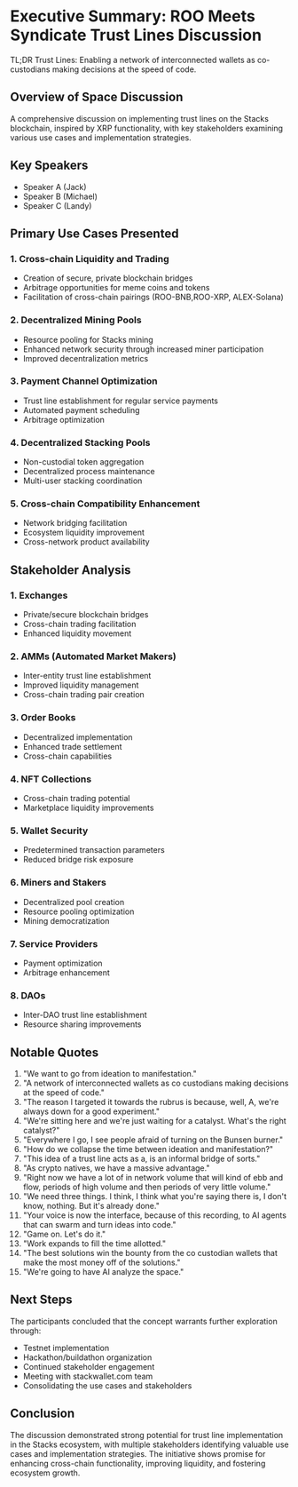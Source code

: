 # Executive Summary: ROO Meets Syndicate Trust Lines Discussion

TL;DR Trust Lines: Enabling a network of interconnected wallets as co-custodians making decisions at the speed of code.

## Overview of Space Discussion
A comprehensive discussion on implementing trust lines on the Stacks blockchain, inspired by XRP functionality, with key stakeholders examining various use cases and implementation strategies.

## Key Speakers
- Speaker A (Jack)
- Speaker B (Michael)
- Speaker C (Landy)

## Primary Use Cases Presented

### 1. Cross-chain Liquidity and Trading
- Creation of secure, private blockchain bridges
- Arbitrage opportunities for meme coins and tokens
- Facilitation of cross-chain pairings (ROO-BNB,ROO-XRP, ALEX-Solana)

### 2. Decentralized Mining Pools
- Resource pooling for Stacks mining
- Enhanced network security through increased miner participation
- Improved decentralization metrics

### 3. Payment Channel Optimization
- Trust line establishment for regular service payments
- Automated payment scheduling
- Arbitrage optimization

### 4. Decentralized Stacking Pools
- Non-custodial token aggregation
- Decentralized process maintenance
- Multi-user stacking coordination

### 5. Cross-chain Compatibility Enhancement
- Network bridging facilitation
- Ecosystem liquidity improvement
- Cross-network product availability

## Stakeholder Analysis

### 1. Exchanges
- Private/secure blockchain bridges
- Cross-chain trading facilitation
- Enhanced liquidity movement

### 2. AMMs (Automated Market Makers)
- Inter-entity trust line establishment
- Improved liquidity management
- Cross-chain trading pair creation

### 3. Order Books
- Decentralized implementation
- Enhanced trade settlement
- Cross-chain capabilities

### 4. NFT Collections
- Cross-chain trading potential
- Marketplace liquidity improvements

### 5. Wallet Security
- Predetermined transaction parameters
- Reduced bridge risk exposure

### 6. Miners and Stakers
- Decentralized pool creation
- Resource pooling optimization
- Mining democratization

### 7. Service Providers
- Payment optimization
- Arbitrage enhancement

### 8. DAOs
- Inter-DAO trust line establishment
- Resource sharing improvements


## Notable Quotes
1. "We want to go from ideation to manifestation."
2. "A network of interconnected wallets as co custodians making decisions at the speed of code."
3. "The reason I targeted it towards the rubrus is because, well, A, we're always down for a good experiment."
4. "We're sitting here and we're just waiting for a catalyst. What's the right catalyst?"
5. "Everywhere I go, I see people afraid of turning on the Bunsen burner."
6. "How do we collapse the time between ideation and manifestation?"
7. "This idea of a trust line acts as a, is an informal bridge of sorts."
8. "As crypto natives, we have a massive advantage."
9. "Right now we have a lot of in network volume that will kind of ebb and flow, periods of high volume and then periods of very little volume."
10. "We need three things. I think, I think what you're saying there is, I don't know, nothing. But it's already done."
11. "Your voice is now the interface, because of this recording, to AI agents that can swarm and turn ideas into code."
12. "Game on. Let's do it."
13. "Work expands to fill the time allotted."
14. "The best solutions win the bounty from the co custodian wallets that make the most money off of the solutions."
15. "We're going to have AI analyze the space."

## Next Steps
The participants concluded that the concept warrants further exploration through:
- Testnet implementation
- Hackathon/buildathon organization
- Continued stakeholder engagement
- Meeting with stackwallet.com team
- Consolidating the use cases and stakeholders

## Conclusion
The discussion demonstrated strong potential for trust line implementation in the Stacks ecosystem, with multiple stakeholders identifying valuable use cases and implementation strategies. The initiative shows promise for enhancing cross-chain functionality, improving liquidity, and fostering ecosystem growth. 
